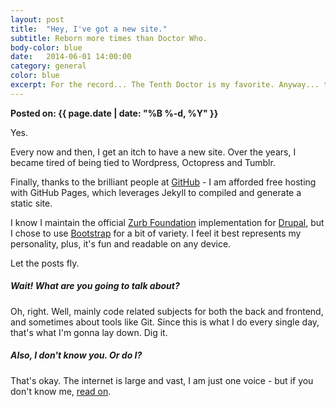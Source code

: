 ```yaml
---
layout: post
title:  "Hey, I've got a new site."
subtitle: Reborn more times than Doctor Who.
body-color: blue
date:   2014-06-01 14:00:00
category: general
color: blue
excerpt: For the record... The Tenth Doctor is my favorite. Anyway... thanks to the brilliant people at GitHub - I am afforded free hosting with GitHub Pages, which leverages Jekyll to compiled and generate a static site.
---
```


**Posted on: {{ page.date | date: "%B %-d, %Y" }}**

Yes.

Every now and then, I get an itch to have a new site. Over the years, I became tired of being tied to Wordpress, Octopress and Tumblr.

Finally, thanks to the brilliant people at [GitHub](http://www.github.com) - I am afforded free hosting with GitHub Pages, which leverages
Jekyll to compiled and generate a static site.

I know I maintain the official [Zurb Foundation](https://drupal.org/project/zurb-foundation) implementation for
[Drupal](http://drupal.org), but I chose to use [Bootstrap](http://getbootstrap.com) for a bit of variety. I feel it best represents my
personality, plus, it's fun and readable on any device.

Let the posts fly.

##### Wait! What are you going to talk about?

Oh, right. Well, mainly code related subjects for both the back and frontend, and sometimes about tools like Git. Since this is what I do every
single day, that's what I'm gonna lay down. Dig it.

##### Also, I don't know you. Or do I?

That's okay. The internet is large and vast, I am just one voice - but if you don't know me, [read on](/about).